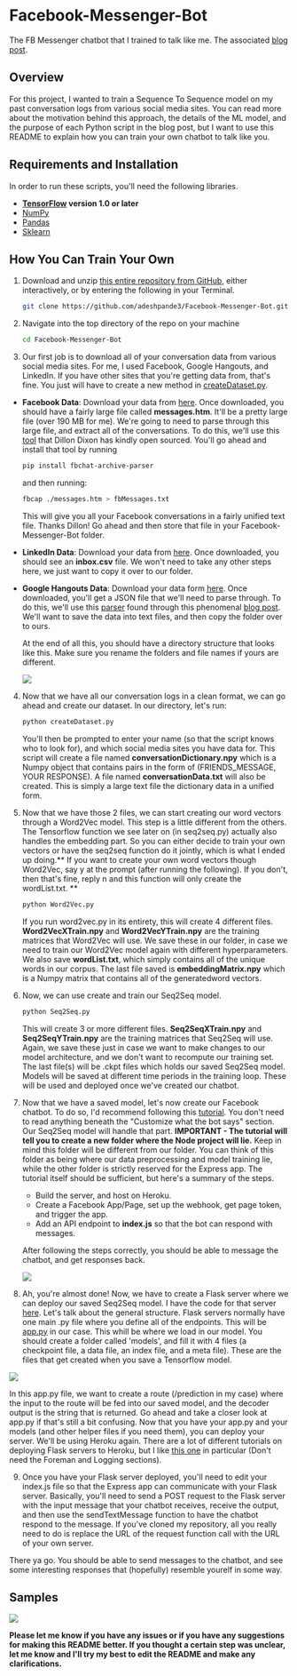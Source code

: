 # Facebook-Messenger-Bot

The FB Messenger chatbot that I trained to talk like me. The associated [blog post](https://adeshpande3.github.io/adeshpande3.github.io/How-I-Used-Deep-Learning-to-Train-a-Chatbot-to-Talk-Like-Me). 

## Overview

For this project, I wanted to train a Sequence To Sequence model on my past conversation logs from various social media sites. You can read more about the motivation behind this approach, the details of the ML model, and the purpose of each Python script in the blog post, but I want to use this README to explain how you can train your own chatbot to talk like you. 

## Requirements and Installation
In order to run these scripts, you'll need the following libraries. 

* **[TensorFlow](https://www.tensorflow.org/install/) version 1.0 or later**
* [NumPy](https://docs.scipy.org/doc/numpy/user/install.html)
* [Pandas](https://pandas.pydata.org/pandas-docs/stable/install.html)
* [Sklearn](http://scikit-learn.org/stable/install.html)

## How You Can Train Your Own

1. Download and unzip [this entire repository from GitHub](https://github.com/adeshpande3/Facebook-Messenger-Bot), either interactively, or by entering the following in your Terminal.
    ```bash
    git clone https://github.com/adeshpande3/Facebook-Messenger-Bot.git
    ```

2. Navigate into the top directory of the repo on your machine
    ```bash
    cd Facebook-Messenger-Bot
    ```
3. Our first job is to download all of your conversation data from various social media sites. For me, I used Facebook, Google Hangouts, and LinkedIn. If you have other sites that you're getting data from, that's fine. You just will have to create a new method in [createDataset.py](https://github.com/adeshpande3/Facebook-Messenger-Bot/blob/master/createDataset.py). 

* **Facebook Data**: Download your data from [here](https://www.facebook.com/help/131112897028467). Once downloaded, you should have a fairly large file called **messages.htm**. It'll be a pretty large file (over 190 MB for me). We're going to need to parse through this large file, and extract all of the conversations. To do this, we'll use this [tool](https://github.com/ownaginatious/fbchat-archive-parser) that Dillon Dixon has kindly open sourced. You'll go ahead and install that tool by running
    ```bash
    pip install fbchat-archive-parser
    ```    
    and then running:
    ```bash
    fbcap ./messages.htm > fbMessages.txt
    ```
    This will give you all your Facebook conversations in a fairly unified text file. Thanks Dillon! Go ahead and then store that file in your Facebook-Messenger-Bot folder. 

* **LinkedIn Data**: Download your data from [here](https://www.linkedin.com/psettings/member-data). Once downloaded, you should see an **inbox.csv** file. We won't need to take any other steps here, we just want to copy it over to our folder. 

* **Google Hangouts Data**: Download your data form [here](https://takeout.google.com/settings/takeout/custom/chat). Once downloaded, you'll get a JSON file that we'll need to parse through. To do this, we'll use this [parser](https://takeout.google.com/settings/takeout/custom/chat) found through this phenomenal [blog post](https://blog.jay2k1.com/2014/11/10/how-to-export-and-backup-your-google-hangouts-chat-history/). We'll want to save the data into text files, and then copy the folder over to ours. 

    At the end of all this, you should have a directory structure that looks like this. Make sure you rename the folders and file names if yours are different. 

    ![](Images/DirectoryStructure.png)

4. Now that we have all our conversation logs in a clean format, we can go ahead and create our dataset. In our directory, let's run:
    ```bash
    python createDataset.py
    ```
    You'll then be prompted to enter your name (so that the script knows who to look for), and which social media sites you have data for. This script will create a file named **conversationDictionary.npy** which is a Numpy object that contains pairs in the form of (FRIENDS_MESSAGE, YOUR RESPONSE). A file named **conversationData.txt** will also be created. This is simply a large text file the dictionary data in a unified form. 

5. Now that we have those 2 files, we can start creating our word vectors through a Word2Vec model. This step is a little different from the others. The Tensorflow function we see later on (in seq2seq.py) actually also handles the embedding part. So you can either decide to train your own vectors or have the seq2seq function do it jointly, which is what I ended up doing.** If you want to create your own word vectors though Word2Vec, say y at the prompt (after running the following). If you don't, then that's fine, reply n and this function will only create the wordList.txt. **
    ```bash
    python Word2Vec.py
    ```
    If you run word2vec.py in its entirety, this will create 4 different files. **Word2VecXTrain.npy** and **Word2VecYTrain.npy** are the training matrices that Word2Vec will use. We save these in our folder, in case we need to train our Word2Vec model again with different hyperparameters. We also save **wordList.txt**, which simply contains all of the unique words in our corpus. The last file saved is **embeddingMatrix.npy**  which is a Numpy matrix that contains all of the generatedword vectors. 

6. Now, we can use create and train our Seq2Seq model.
    ```bash
    python Seq2Seq.py
    ```
    This will create 3 or more different files. **Seq2SeqXTrain.npy** and **Seq2SeqYTrain.npy** are the training matrices that Seq2Seq will use. Again, we save these just in case we want to make changes to our model architecture, and we don't want to recompute our training set. The last file(s) will be .ckpt files which holds our saved Seq2Seq model. Models will be saved at different time periods in the training loop. These will be used and deployed once we've created our chatbot. 

7. Now that we have a saved model, let's now create our Facebook chatbot. To do so, I'd recommend following this [tutorial](https://github.com/jw84/messenger-bot-tutorial). You don't need to read anything beneath the "Customize what the bot says" section. Our Seq2Seq model will handle that part. **IMPORTANT - The tutorial will tell you to create a new folder where the Node project will lie.** Keep in mind this folder will be different from our folder. You can think of this folder as being where our data preprocessing and model training lie, while the other folder is strictly reserved for the Express app. The tutorial itself should be sufficient, but here's a summary of the steps. 

    - Build the server, and host on Heroku. 
    - Create a Facebook App/Page, set up the webhook, get page token, and trigger the app. 
    - Add an API endpoint to **index.js** so that the bot can respond with messages. 

    After following the steps correctly, you should be able to message the chatbot, and get responses back. 

    ![](Images/DefaultChatbotResponse.png)

8. Ah, you're almost done! Now, we have to create a Flask server where we can deploy our saved Seq2Seq model. I have the code for that server [here](https://github.com/adeshpande3/Chatbot-Flask-Server). Let's talk about the general structure. Flask servers normally have one main .py file where you define all of the endpoints. This will be [app.py](https://github.com/adeshpande3/Chatbot-Flask-Server/blob/master/app.py) in our case. This whill be where we load in our model. You should create a folder called 'models', and fill it with 4 files (a checkpoint file, a data file, an index file, and a meta file). These are the files that get created when you save a Tensorflow model. 

![](Images/Models.png)

In this app.py file, we want to create a route (/prediction in my case) where the input to the route will be fed into our saved model, and the decoder output is the string that is returned. Go ahead and take a closer look at app.py if that's still a bit confusing. Now that you have your app.py and your models (and other helper files if you need them), you can deploy your server. We'll be using Heroku again. There are a lot of different tutorials on deploying Flask servers to Heroku, but I like [this one](https://coderwall.com/p/pstm1w/deploying-a-flask-app-at-heroku) in particular (Don't need the Foreman and Logging sections). 

9. Once you have your Flask server deployed, you'll need to edit your index.js file so that the Express app can communicate with your Flask server. Basically, you'll need to send a POST request to the Flask server with the input message that your chatbot receives, receive the output, and then use the sendTextMessage function to have the chatbot respond to the message. If you've cloned my repository, all you really need to do is replace the URL of the request function call with the URL of your own server. 

There ya go. You should be able to send messages to the chatbot, and see some interesting responses that (hopefully) resemble yourelf in some way.

## Samples

![](Images/Samples.png)

**Please let me know if you have any issues or if you have any suggestions for making this README better. If you thought a certain step was unclear, let me know and I'll try my best to edit the README and make any clarifications.**
